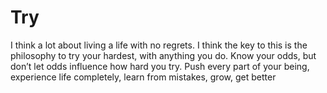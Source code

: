 # Try


I think a lot about living a life with no regrets. I think the key to this is
the philosophy to try your hardest, with anything you do. Know your odds, but
don’t let odds influence how hard you try. Push every part of your being,
experience life completely, learn from mistakes, grow, get better

